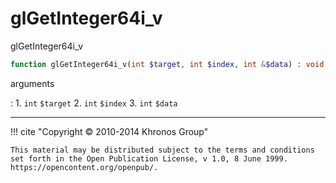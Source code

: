 # glGetInteger64i_v
glGetInteger64i_v

```php
function glGetInteger64i_v(int $target, int $index, int &$data) : void
```

arguments

:    1. `int` `$target` 
    2. `int` `$index` 
    3. `int` `$data` 

---
     

!!! cite "Copyright © 2010-2014 Khronos Group"

    This material may be distributed subject to the terms and conditions set forth in the Open Publication License, v 1.0, 8 June 1999. https://opencontent.org/openpub/.